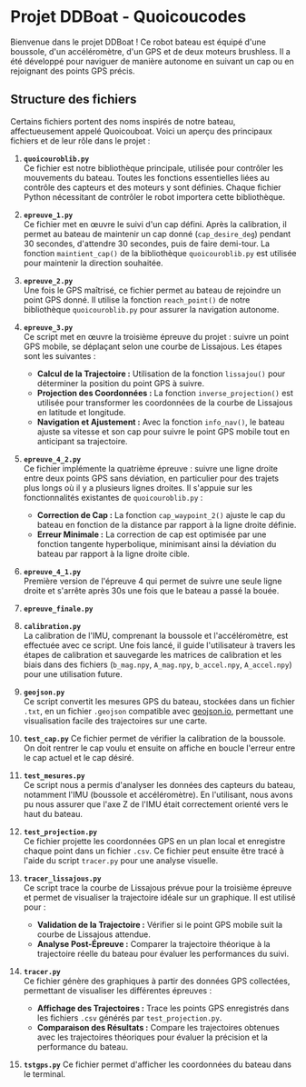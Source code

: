 # Projet DDBoat - Quoicoucodes

Bienvenue dans le projet DDBoat ! Ce robot bateau est équipé d'une boussole, d'un accéléromètre, d'un GPS et de deux moteurs brushless. Il a été développé pour naviguer de manière autonome en suivant un cap ou en rejoignant des points GPS précis.

## Structure des fichiers

Certains fichiers portent des noms inspirés de notre bateau, affectueusement appelé Quoicouboat. Voici un aperçu des principaux fichiers et de leur rôle dans le projet :

1. **`quoicouroblib.py`**  
   Ce fichier est notre bibliothèque principale, utilisée pour contrôler les mouvements du bateau. Toutes les fonctions essentielles liées au contrôle des capteurs et des moteurs y sont définies. Chaque fichier Python nécessitant de contrôler le robot importera cette bibliothèque.

2. **`epreuve_1.py`**  
   Ce fichier met en œuvre le suivi d'un cap défini. Après la calibration, il permet au bateau de maintenir un cap donné (`cap_desire_deg`) pendant 30 secondes, d'attendre 30 secondes, puis de faire demi-tour. La fonction `maintient_cap()` de la bibliothèque `quoicouroblib.py` est utilisée pour maintenir la direction souhaitée.

3. **`epreuve_2.py`**  
   Une fois le GPS maîtrisé, ce fichier permet au bateau de rejoindre un point GPS donné. Il utilise la fonction `reach_point()` de notre bibliothèque `quoicouroblib.py` pour assurer la navigation autonome.

4. **`epreuve_3.py`**  
   Ce script met en œuvre la troisième épreuve du projet : suivre un point GPS mobile, se déplaçant selon une courbe de Lissajous. Les étapes sont les suivantes :  
   - **Calcul de la Trajectoire :** Utilisation de la fonction `lissajou()` pour déterminer la position du point GPS à suivre.  
   - **Projection des Coordonnées :** La fonction `inverse_projection()` est utilisée pour transformer les coordonnées de la courbe de Lissajous en latitude et longitude.  
   - **Navigation et Ajustement :** Avec la fonction `info_nav()`, le bateau ajuste sa vitesse et son cap pour suivre le point GPS mobile tout en anticipant sa trajectoire.

5. **`epreuve_4_2.py`**  
   Ce fichier implémente la quatrième épreuve : suivre une ligne droite entre deux points GPS sans déviation, en particulier pour des trajets plus longs où il y a plusieurs lignes droites. Il s'appuie sur les fonctionnalités existantes de `quoicouroblib.py` :  
   - **Correction de Cap :** La fonction `cap_waypoint_2()` ajuste le cap du bateau en fonction de la distance par rapport à la ligne droite définie.  
   - **Erreur Minimale :** La correction de cap est optimisée par une fonction tangente hyperbolique, minimisant ainsi la déviation du bateau par rapport à la ligne droite cible.

6. **`epreuve_4_1.py`**  
    Première version de l'épreuve 4 qui permet de suivre une seule ligne droite et s'arrête après 30s une fois que le bateau a passé la bouée.

7. **`epreuve_finale.py`**
   
8. **`calibration.py`**  
   La calibration de l'IMU, comprenant la boussole et l'accéléromètre, est effectuée avec ce script. Une fois lancé, il guide l'utilisateur à travers les étapes de calibration et sauvegarde les matrices de calibration et les biais dans des fichiers (`b_mag.npy`, `A_mag.npy`, `b_accel.npy`, `A_accel.npy`) pour une utilisation future.

9. **`geojson.py`**  
   Ce script convertit les mesures GPS du bateau, stockées dans un fichier `.txt`, en un fichier `.geojson` compatible avec [geojson.io](https://geojson.io/), permettant une visualisation facile des trajectoires sur une carte.

10. **`test_cap.py`**
   Ce fichier permet de vérifier la calibration de la boussole. On doit rentrer le cap voulu et ensuite on affiche en boucle l'erreur entre le cap actuel et le cap désiré.

11. **`test_mesures.py`**  
   Ce script nous a permis d'analyser les données des capteurs du bateau, notamment l'IMU (boussole et accéléromètre). En l'utilisant, nous avons pu nous assurer que l'axe Z de l'IMU était correctement orienté vers le haut du bateau.

12. **`test_projection.py`**  
   Ce fichier projette les coordonnées GPS en un plan local et enregistre chaque point dans un fichier `.csv`. Ce fichier peut ensuite être tracé à l'aide du script `tracer.py` pour une analyse visuelle.

13. **`tracer_lissajous.py`**  
    Ce script trace la courbe de Lissajous prévue pour la troisième épreuve et permet de visualiser la trajectoire idéale sur un graphique. Il est utilisé pour :  
    - **Validation de la Trajectoire :** Vérifier si le point GPS mobile suit la courbe de Lissajous attendue.  
    - **Analyse Post-Épreuve :** Comparer la trajectoire théorique à la trajectoire réelle du bateau pour évaluer les performances du suivi.

14. **`tracer.py`**  
    Ce fichier génère des graphiques à partir des données GPS collectées, permettant de visualiser les différentes épreuves :  
    - **Affichage des Trajectoires :** Trace les points GPS enregistrés dans les fichiers `.csv` générés par `test_projection.py`.  
    - **Comparaison des Résultats :** Compare les trajectoires obtenues avec les trajectoires théoriques pour évaluer la précision et la performance du bateau.

15. **`tstgps.py`**
   Ce fichier permet d'afficher les coordonnées du bateau dans le terminal.

  
